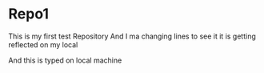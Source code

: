 # Repo1
This is my first test Repository
And I ma changing lines to see it it is getting reflected on my local


And this is typed on local machine
